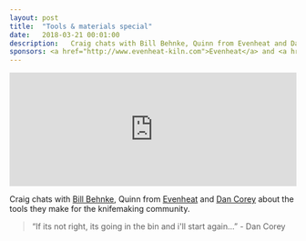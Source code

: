 ```yaml
---
layout: post
title:  "Tools & materials special"
date:   2018-03-21 00:01:00
description:   Craig chats with Bill Behnke, Quinn from Evenheat and Dan Corey about the tools they make for the knifemaking community.
sponsors: <a href="http://www.evenheat-kiln.com">Evenheat</a> and <a href="http://www.tormek.com">Tormek</a>
---
```



<iframe frameborder='0' height='200px' scrolling='no' seamless src='https://embed.simplecast.com/f2cd6b79?color=f5f5f5' width='100%'></iframe>


Craig chats with <a href="https://www.instagram.com/billbehnke/">Bill Behnke</a>, Quinn from <a href="http://www.evenheat-kiln.com">Evenheat</a> and <a href="http://www.instagram.com/basherdan_grinders_and_knives">Dan Corey</a> about the tools they make for the knifemaking community.



 


<blockquote class="largeQuote">“If its not right, its going in the bin and i'll start again...” - Dan Corey</blockquote>




